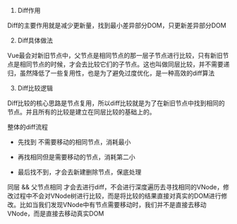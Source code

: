 1. Diff作用

Diff的主要作用就是减少更新量，找到最小差异部分DOM，只更新差异部分DOM

2. Diff具体做法

Vue最会对新旧节点中，父节点是相同节点的那一层子节点进行比较，只有新旧节点是相同节点的时候，才会去比较它们的子节点。这也叫做同层比较，并不需要递归，虽然降低了一些复用性，也是为了避免过度优化，是一种高效的diff算法

3. Diff比较逻辑

Diff比较的核心思路是节点复用，所以diff比较就是为了在新旧节点中找到相同的节点。并且所有的比较是建立在同层比较的基础上的。

整体的diff流程

- 先找到 不需要移动的相同节点，消耗最小

- 再找相同但是需要移动的节点，消耗第二小

- 最后找不到，才会去新建删除节点，保底处理

同层 && 父节点相同 才会去进行diff，不会进行深度遍历去寻找相同的VNode，修改过程中不会对VNode树进行比较，而是将比较的结果直接对真实的DOM进行修改。比如当我们发现VNode中有节点需要移动时，我们并不是直接去移动VNode，而是直接去移动真实DOM